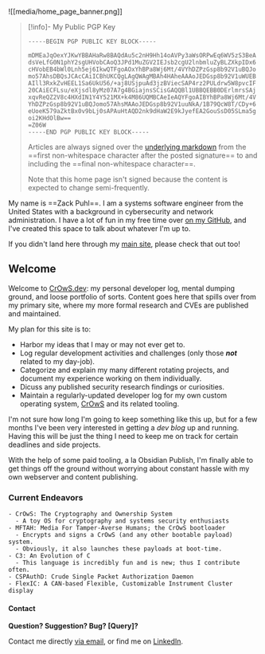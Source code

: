![[media/home_page_banner.png]]

> [!info]- My Public PGP Key
> ```
> -----BEGIN PGP PUBLIC KEY BLOCK-----
>
> mDMEaJqOexYJKwYBBAHaRw8BAQdAu5c2nH9Hh14oAVPy3aWsORPwEq6WV5zS3BeA
> dsVeLfG0N1phY2sgUHVobCAoQ3JPd1MuZGV2IEJsb2cgU2lnbmluZyBLZXkpIDx6
> cHVobEB4bWl0Lnh5ej6IkwQTFgoAOxYhBPa8Wj6Mt/4VYhDZPzGsp8b92V1uBQJo
> mo57AhsDBQsJCAcCAiICBhUKCQgLAgQWAgMBAh4HAheAAAoJEDGsp8b92V1uWUEB
> AIll3RxkZvHEEL1Sa6UkU56/+aj8USjpuAd3jzBViecSAP4rz2PULdrw5W8pvcIF
> 20CAiECFLsu/eXjsdl8yMz07A7g4BGiajnsSCisGAQQBl1UBBQEBB0DErlmrsSAj
> xqvReQZ2V8c4HXdIN1Y4Y521MX+k4M86UQMBCAeIeAQYFgoAIBYhBPa8Wj6Mt/4V
> YhDZPzGsp8b92V1uBQJomo57AhsMAAoJEDGsp8b92V1uuNkA/1B79QcW8T/CDy+6
> eUoeK579aZktBx0v9bLj0sAPAuHtAQD2nk9dHaW2E9kJyefEA2GouSsD05SLma5g
> oi2KHdOlBw==
> =Z06W
> -----END PGP PUBLIC KEY BLOCK-----
> ```
>
> Articles are always signed over the [underlying markdown](https://github.com/NotsoanoNimus/crows-dev-blog) from the ==first non-whitespace character after the posted signature== to and including the ==final non-whitespace character==.
>
> Note that this home page isn't signed because the content is expected to change semi-frequently.

My name is ==Zack Puhl==. I am a systems software engineer from the United States  with a background in cybersecurity and network administration. I have a lot of fun in my free time over [on my GitHub](https://github.com/NotsoanoNimus), and I've created this space to talk about whatever I'm up to.

If you didn't land here through my [main site](https://xmit.xyz/), please check that out too!

## Welcome

Welcome to [CrOwS.dev](https://crows.dev/): my personal developer log, mental dumping ground, and loose portfolio of sorts. Content goes here that spills over from my primary site, where my more formal research and CVEs are published and maintained.

My plan for this site is to:
- Harbor my ideas that I may or may not ever get to.
- Log regular development activities and challenges (only those ***not*** related to my day-job).
- Categorize and explain my many different rotating projects, and document my experience working on them individually.
- Dicuss any published security research findings or curiosities.
- Maintain a regularly-updated developer log for my own custom operating system, [CrOwS](https://github.com/NotsoanoNimus/CrOwS) and its related tooling.

I'm not sure how long I'm going to keep something like this up, but for a few months I've been very interested in getting a _dev blog_ up and running. Having this will be just the thing I need to keep me on track for certain deadlines and side projects.

With the help of some paid tooling, a la Obsidian Publish, I'm finally able to get things off the ground without worrying about constant hassle with my own webserver and content publishing.

### Current Endeavors
```
- CrOwS: The Cryptography and Ownership System
  - A toy OS for cryptography and systems security enthusiasts
- MFTAH: Media For Tamper-Averse Humans; the CrOwS bootloader
  - Encrypts and signs a CrOwS (and any other bootable payload) system.
  - Obviously, it also launches these payloads at boot-time.
- C3: An Evolution of C
  - This language is incredibly fun and is new; thus I contribute often.
- CSPAuthD: Crude Single Packet Authorization Daemon
- FlexIC: A CAN-based Flexible, Customizable Instrument Cluster display
```
#### Contact

**Question? Suggestion? Bug? \[Query\]?**

Contact me directly [via email](mailto:crows@xmit.xyz), or find me on [LinkedIn](https://linkedin.com/in/xmit-xyz/).